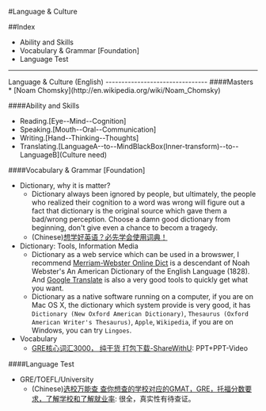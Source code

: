 #Language & Culture

##Index
* Ability and Skills
* Vocabulary & Grammar [Foundation]
* Language Test


<hr>
<!-- Language's property is media, and the native people won't put it in hobby, it should be put into root directory, with knowledge, skills. --!>
Language & Culture (English)
--------------------------------
####Masters
* [Noam Chomsky](http://en.wikipedia.org/wiki/Noam_Chomsky)

####Ability and Skills
* Reading.[Eye--Mind--Cognition]
* Speaking.[Mouth--Oral--Communication]
* Writing.[Hand--Thinking--Thoughts]
* Translating.[LanguageA--to--MindBlackBox(Inner-transform)--to--LanguageB](Culture need)

####Vocabulary & Grammar [Foundation]
* Dictionary, why it is matter?
  * Dictionary always been ignored by people, but ultimately, the people who realized their cognition to a word was wrong will figure out a fact that dictionary is the original source which gave them a bad/wrong perception. Choose a damn good dictionary from beginning, don't give even a chance to becom a tragedy.   
  * (Chinese)[想学好英语？必先学会使用词典！](http://page.renren.com/601010496/note/899133279)
* Dictionary: Tools, Information Media 
  * Dictionary as a web service which can be used in a browswer, I recommend [Merriam-Webster Online Dict](http://www.merriam-webster.com/) is a descendant of Noah Webster's An American Dictionary of the English Language (1828). And [Google Translate](http://translate.google.com/) is also a very good tools to quickly get what you want.
  * Dictionary as a native software running on a computer, if you are on Mac OS X, the dictionary which system provide is very good, it has `Dictionary (New Oxford American Dictionary)`, `Thesaurus (Oxford American Writer's Thesaurus)`, `Apple`, `Wikipedia`, if you are on Windows, you can try `Lingoes`.
* Vocabulary
  * [GRE核心词汇3000， 纯干货 打包下载-ShareWithU](http://www.sharewithu.com/thread-471738-1-1.html): PPT+PPT-Video

####Language Test
* GRE/TOEFL/University
  * (Chinese)[选校万能查 查你想查的学校对应的GMAT，GRE，托福分数要求，了解学校和了解就业率](http://page.renren.com/601374366/note/899171844): 很全，真实性有待查证。

